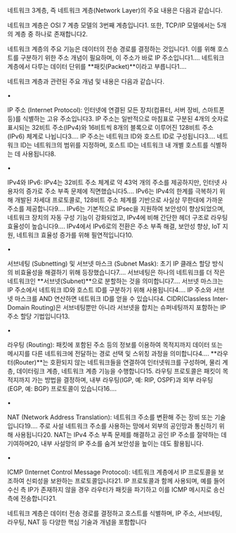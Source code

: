 
네트워크 3계층, 즉 네트워크 계층(Network Layer)의 주요 내용은 다음과 같습니다.

네트워크 계층은 OSI 7 계층 모델의 3번째 계층입니다1. 또한, TCP/IP 모델에서는 5개의 계층 중 하나로 존재합니다2.

네트워크 계층의 주요 기능은 데이터의 전송 경로를 결정하는 것입니다1. 이를 위해 호스트를 구분하기 위한 주소 개념이 필요하며, 이 주소가 바로 IP 주소입니다1.... 네트워크 계층에서 다루는 데이터 단위를 **패킷(Packet)**이라고 부릅니다1....

네트워크 계층과 관련된 주요 개념 및 내용은 다음과 같습니다.

•

IP 주소 (Internet Protocol): 인터넷에 연결된 모든 장치(컴퓨터, 서버 장비, 스마트폰 등)를 식별하는 고유 주소입니다3. IP 주소는 일반적으로 마침표로 구분된 4개의 숫자로 표시되는 32비트 주소(IPv4)와 16비트씩 8개의 블록으로 이루어진 128비트 주소(IPv6) 체계로 나뉩니다3.... IP 주소는 네트워크 ID와 호스트 ID로 구성됩니다3.... 네트워크 ID는 네트워크의 범위를 지정하며, 호스트 ID는 네트워크 내 개별 호스트를 식별하는 데 사용됩니다8.

•

IPv4와 IPv6: IPv4는 32비트 주소 체계로 약 43억 개의 주소를 제공하지만, 인터넷 사용자의 증가로 주소 부족 문제에 직면했습니다5.... IPv6는 IPv4의 한계를 극복하기 위해 개발된 차세대 프로토콜로, 128비트 주소 체계를 기반으로 사실상 무한대에 가까운 주소를 제공합니다9.... IPv6는 기본적으로 IPsec을 지원하여 보안성이 향상되었으며, 네트워크 장치의 자동 구성 기능이 강화되었고, IPv4에 비해 간단한 헤더 구조로 라우팅 효율성이 높습니다9.... IPv4에서 IPv6로의 전환은 주소 부족 해결, 보안성 향상, IoT 지원, 네트워크 효율성 증가를 위해 필연적입니다10.

•

서브네팅 (Subnetting) 및 서브넷 마스크 (Subnet Mask): 초기 IP 클래스 할당 방식의 비효율성을 해결하기 위해 등장했습니다7.... 서브네팅은 하나의 네트워크를 더 작은 네트워크인 **서브넷(Subnet)**으로 분할하는 것을 의미합니다7.... 서브넷 마스크는 IP 주소에서 네트워크 ID와 호스트 ID를 구분하기 위해 사용됩니다4.... IP 주소와 서브넷 마스크를 AND 연산하면 네트워크 ID를 얻을 수 있습니다4. CIDR(Classless Inter-Domain Routing)은 서브네팅뿐만 아니라 서브넷을 합치는 슈퍼네팅까지 포함하는 IP 주소 할당 기법입니다13.

•

라우팅 (Routing): 패킷에 포함된 주소 등의 정보를 이용하여 목적지까지 데이터 또는 메시지를 다른 네트워크에 전달하는 경로 선택 및 스위칭 과정을 의미합니다4.... **라우터(Router)**는 호환되지 않는 네트워크들을 연결하여 인터넷워크를 구성하며, 물리 계층, 데이터링크 계층, 네트워크 계층 기능을 수행합니다15. 라우팅 프로토콜은 패킷이 목적지까지 가는 방법을 결정하며, 내부 라우팅(IGP, 예: RIP, OSPF)과 외부 라우팅(EGP, 예: BGP) 프로토콜이 있습니다16....

•

NAT (Network Address Translation): 네트워크 주소를 변환해 주는 장비 또는 기술입니다19.... 주로 사설 네트워크 주소를 사용하는 망에서 외부의 공인망과 통신하기 위해 사용됩니다20. NAT는 IPv4 주소 부족 문제를 해결하고 공인 IP 주소를 절약하는 데 기여하며20, 내부 사설망의 IP 주소를 숨겨 보안성을 높이는 데도 활용됩니다.

•

ICMP (Internet Control Message Protocol): 네트워크 계층에서 IP 프로토콜을 보조하여 신뢰성을 보완하는 프로토콜입니다21. IP 프로토콜과 함께 사용되며, 예를 들어 수신 측 IP가 존재하지 않을 경우 라우터가 패킷을 파기하고 이를 ICMP 메시지로 송신 측에 전송합니다21.

네트워크 계층은 데이터 전송 경로를 결정하고 호스트를 식별하며, IP 주소, 서브네팅, 라우팅, NAT 등 다양한 핵심 기술과 개념을 포함합니다
